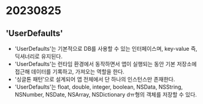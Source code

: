 # 20230825
## 'UserDefaults'
- 'UserDefaults'는 기본적으로 DB를 사용할 수 있는 인터페이스며, key-value 즉, 딕셔너리로 유지된다.
- 'UserDefaults'는 런타임 환경에서 동작하면서 앱이 실행되는 동안 기본 저장소에 접근해 데이터를 기록하고, 가져오는 역할을 한다.
- '싱글톤 패턴'으로 설계되어 앱 전체에서 단 하나의 인스턴스만 존재한다.
- 'UserDefaults'는 float, double, integer, boolean, NSData, NSString, NSNumber, NSDate, NSArray, NSDictionary dㅠ형의 객체를 저장할 수 있다.
